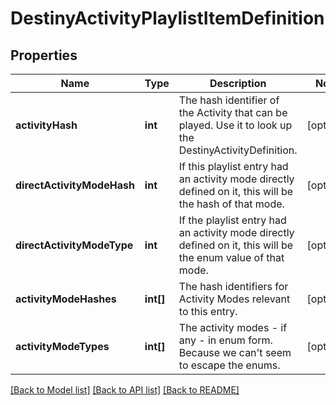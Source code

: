 # DestinyActivityPlaylistItemDefinition

## Properties
Name | Type | Description | Notes
------------ | ------------- | ------------- | -------------
**activityHash** | **int** | The hash identifier of the Activity that can be played. Use it to look up the DestinyActivityDefinition. | [optional] 
**directActivityModeHash** | **int** | If this playlist entry had an activity mode directly defined on it, this will be the hash of that mode. | [optional] 
**directActivityModeType** | **int** | If the playlist entry had an activity mode directly defined on it, this will be the enum value of that mode. | [optional] 
**activityModeHashes** | **int[]** | The hash identifiers for Activity Modes relevant to this entry. | [optional] 
**activityModeTypes** | **int[]** | The activity modes - if any - in enum form. Because we can&#39;t seem to escape the enums. | [optional] 

[[Back to Model list]](../README.md#documentation-for-models) [[Back to API list]](../README.md#documentation-for-api-endpoints) [[Back to README]](../README.md)


